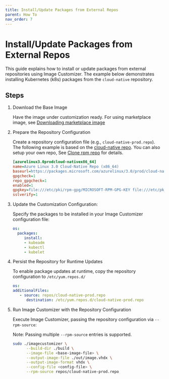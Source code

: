 ```yaml
---
title: Install/Update Packages from External Repos
parent: How To
nav_order: 7
---
```


# Install/Update Packages from External Repos

This guide explains how to install or update packages from external repositories
using Image Customizer. The example below demonstrates installing Kubernetes
(k8s) packages from the `cloud-native` repository.

## Steps

1. Download the Base Image

   Have the image under customization ready. For using marketplace image, see
   [Downloading marketplace image](./download-marketplace-image.md)

2. Prepare the Repository Configuration

   Create a repository configuration file (e.g., `cloud-native-prod.repo`). The
   following example is based on the [cloud-native
   repo](https://packages.microsoft.com/azurelinux/3.0/prod/cloud-native/x86_64/config.repo).
   You can also setup your own repo, See [Clone rpm repo](./clone-rpm-repo.md)
   for details.

   ```ini
   [azurelinux3.0prodcloud-nativex86_64]
   name=Azure Linux 3.0 Cloud-Native Repo (x86_64)
   baseurl=https://packages.microsoft.com/azurelinux/3.0/prod/cloud-native/x86_64/
   gpgcheck=1
   repo_gpgcheck=1
   enabled=1
   gpgkey=file:///etc/pki/rpm-gpg/MICROSOFT-RPM-GPG-KEY file:///etc/pki/rpm-gpg/MICROSOFT-METADATA-GPG-KEY
   sslverify=1
   ```

3. Update the Customization Configuration:

   Specify the packages to be installed in your Image Customizer configuration
   file:

   ```yaml
   os:
     packages:
        install:
        - kubeadm
        - kubectl
        - kubelet
   ```

4. Persist the Repository for Runtime Updates

   To enable package updates at runtime, copy the repository configuration to
   `/etc/yum.repos.d/`

   ```yaml
   os:
   additionalFiles:
      - source: repos/cloud-native-prod.repo
         destination: /etc/yum.repos.d/cloud-native-prod.repo
   ```

5. Run Image Customizer with the Repository Configuration

   Execute Image Customizer, passing the repository configuration via
   `--rpm-source`:

   Note: Passing multiple `--rpm-source` entries is supported.

   ```bash
   sudo ./imagecustomizer \
         --build-dir ./build \
         --image-file <base-image-file> \
         --output-image-file ./out/image.vhdx \
         --output-image-format vhdx \
         --config-file <config-file> \
         --rpm-source repos/cloud-native-prod.repo
   ```
